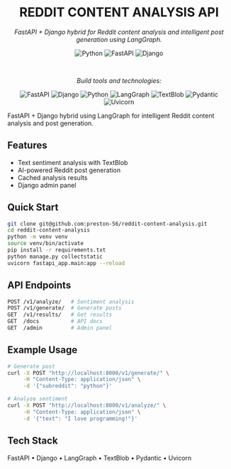<h1 align="center">REDDIT CONTENT ANALYSIS API</h1>
<p align="center"><em>FastAPI + Django hybrid for Reddit content analysis and intelligent post generation using LangGraph.</em></p>
<p align="center">
  <img src="https://img.shields.io/badge/Python-3.10+-blue" alt="Python">
  <img src="https://img.shields.io/badge/FastAPI-async-green" alt="FastAPI">
  <img src="https://img.shields.io/badge/Django-admin-blue" alt="Django">
</p>
<br/>
<p align="center"><em>Build tools and technologies:</em></p>
<p align="center">
  <img src="https://img.shields.io/badge/FastAPI-005571?style=for-the-badge&logo=fastapi&logoColor=white" alt="FastAPI">
  <img src="https://img.shields.io/badge/Django-092E20?style=for-the-badge&logo=django&logoColor=white" alt="Django">
  <img src="https://img.shields.io/badge/Python-3776AB?style=for-the-badge&logo=python&logoColor=white" alt="Python">
  <img src="https://img.shields.io/badge/LangGraph-FF6B6B?style=for-the-badge" alt="LangGraph">
  <img src="https://img.shields.io/badge/TextBlob-4CAF50?style=for-the-badge" alt="TextBlob">
  <img src="https://img.shields.io/badge/Pydantic-E92063?style=for-the-badge&logo=pydantic&logoColor=white" alt="Pydantic">
  <img src="https://img.shields.io/badge/Uvicorn-FF4785?style=for-the-badge" alt="Uvicorn">
</p>

FastAPI + Django hybrid using LangGraph for intelligent Reddit content analysis and post generation.

## Features

- Text sentiment analysis with TextBlob
- AI-powered Reddit post generation
- Cached analysis results
- Django admin panel

## Quick Start

```bash
git clone git@github.com:preston-56/reddit-content-analysis.git
cd reddit-content-analysis
python -m venv venv
source venv/bin/activate
pip install -r requirements.txt
python manage.py collectstatic
uvicorn fastapi_app.main:app --reload
```

## API Endpoints

```bash
POST /v1/analyze/   # Sentiment analysis
POST /v1/generate/  # Generate posts
GET  /v1/results/   # Get results
GET  /docs          # API docs
GET  /admin         # Admin panel
```

## Example Usage

```bash
# Generate post
curl -X POST "http://localhost:8000/v1/generate/" \
     -H "Content-Type: application/json" \
     -d '{"subreddit": "python"}'

# Analyze sentiment
curl -X POST "http://localhost:8000/v1/analyze/" \
     -H "Content-Type: application/json" \
     -d '{"text": "I love programming!"}'
```

## Tech Stack

FastAPI • Django • LangGraph • TextBlob • Pydantic • Uvicorn